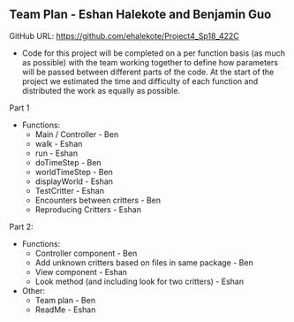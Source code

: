 ## Team Plan - Eshan Halekote and Benjamin Guo

GitHub URL: https://github.com/ehalekote/Project4_Sp18_422C

- Code for this project will be completed on a per function basis (as much as possible) with the team working together to define how parameters will be passed between different parts of the code. At the start of the project we estimated the time and difficulty of each function and distributed the work as equally as possible.

Part 1
- Functions:
  - Main / Controller - Ben
  - walk - Eshan
  - run - Eshan
  - doTimeStep - Ben
  - worldTimeStep - Ben
  - displayWorld - Eshan
  - TestCritter - Eshan
  - Encounters between critters - Ben
  - Reproducing Critters - Eshan

Part 2:
- Functions:
  - Controller component - Ben
  - Add unknown critters based on files in same package - Ben
  - View component - Eshan
  - Look method (and including look for two critters) - Eshan
- Other:
  - Team plan - Ben
  - ReadMe - Eshan